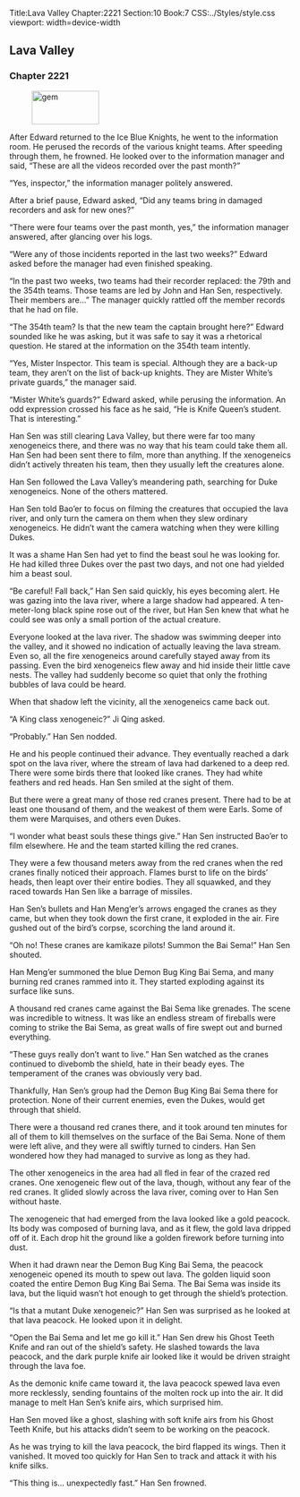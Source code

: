 Title:Lava Valley 
Chapter:2221 
Section:10 
Book:7 
CSS:../Styles/style.css 
viewport: width=device-width
  
## Lava Valley
### Chapter 2221 
<figure>
	<img src="../Images/gem.gif" alt="gem" id="gem" width="120" height="60" />
</figure>
  

  
  After Edward returned to the Ice Blue Knights, he went to the information room. He perused the records of the various knight teams. After speeding through them, he frowned. He looked over to the information manager and said, “These are all the videos recorded over the past month?”

“Yes, inspector,” the information manager politely answered.

After a brief pause, Edward asked, “Did any teams bring in damaged recorders and ask for new ones?”

“There were four teams over the past month, yes,” the information manager answered, after glancing over his logs.

“Were any of those incidents reported in the last two weeks?” Edward asked before the manager had even finished speaking.

“In the past two weeks, two teams had their recorder replaced: the 79th and the 354th teams. Those teams are led by John and Han Sen, respectively. Their members are…” The manager quickly rattled off the member records that he had on file.

“The 354th team? Is that the new team the captain brought here?” Edward sounded like he was asking, but it was safe to say it was a rhetorical question. He stared at the information on the 354th team intently.

“Yes, Mister Inspector. This team is special. Although they are a back-up team, they aren’t on the list of back-up knights. They are Mister White’s private guards,” the manager said.

“Mister White’s guards?” Edward asked, while perusing the information. An odd expression crossed his face as he said, “He is Knife Queen’s student. That is interesting.”

Han Sen was still clearing Lava Valley, but there were far too many xenogeneics there, and there was no way that his team could take them all. Han Sen had been sent there to film, more than anything. If the xenogeneics didn’t actively threaten his team, then they usually left the creatures alone.

Han Sen followed the Lava Valley’s meandering path, searching for Duke xenogeneics. None of the others mattered.

Han Sen told Bao’er to focus on filming the creatures that occupied the lava river, and only turn the camera on them when they slew ordinary xenogeneics. He didn’t want the camera watching when they were killing Dukes.

It was a shame Han Sen had yet to find the beast soul he was looking for. He had killed three Dukes over the past two days, and not one had yielded him a beast soul.

“Be careful! Fall back,” Han Sen said quickly, his eyes becoming alert. He was gazing into the lava river, where a large shadow had appeared. A ten-meter-long black spine rose out of the river, but Han Sen knew that what he could see was only a small portion of the actual creature.

Everyone looked at the lava river. The shadow was swimming deeper into the valley, and it showed no indication of actually leaving the lava stream. Even so, all the fire xenogeneics around carefully stayed away from its passing. Even the bird xenogeneics flew away and hid inside their little cave nests. The valley had suddenly become so quiet that only the frothing bubbles of lava could be heard.

When that shadow left the vicinity, all the xenogeneics came back out.

“A King class xenogeneic?” Ji Qing asked.

“Probably.” Han Sen nodded.

He and his people continued their advance. They eventually reached a dark spot on the lava river, where the stream of lava had darkened to a deep red. There were some birds there that looked like cranes. They had white feathers and red heads. Han Sen smiled at the sight of them.

But there were a great many of those red cranes present. There had to be at least one thousand of them, and the weakest of them were Earls. Some of them were Marquises, and others even Dukes.

“I wonder what beast souls these things give.” Han Sen instructed Bao’er to film elsewhere. He and the team started killing the red cranes.

They were a few thousand meters away from the red cranes when the red cranes finally noticed their approach. Flames burst to life on the birds’ heads, then leapt over their entire bodies. They all squawked, and they raced towards Han Sen like a barrage of missiles.

Han Sen’s bullets and Han Meng’er’s arrows engaged the cranes as they came, but when they took down the first crane, it exploded in the air. Fire gushed out of the bird’s corpse, scorching the land around it.

“Oh no! These cranes are kamikaze pilots! Summon the Bai Sema!” Han Sen shouted.

Han Meng’er summoned the blue Demon Bug King Bai Sema, and many burning red cranes rammed into it. They started exploding against its surface like suns.

A thousand red cranes came against the Bai Sema like grenades. The scene was incredible to witness. It was like an endless stream of fireballs were coming to strike the Bai Sema, as great walls of fire swept out and burned everything.

“These guys really don’t want to live.” Han Sen watched as the cranes continued to divebomb the shield, hate in their beady eyes. The temperament of the cranes was obviously very bad.

Thankfully, Han Sen’s group had the Demon Bug King Bai Sema there for protection. None of their current enemies, even the Dukes, would get through that shield.

There were a thousand red cranes there, and it took around ten minutes for all of them to kill themselves on the surface of the Bai Sema. None of them were left alive, and they were all swiftly turned to cinders. Han Sen wondered how they had managed to survive as long as they had.

The other xenogeneics in the area had all fled in fear of the crazed red cranes. One xenogeneic flew out of the lava, though, without any fear of the red cranes. It glided slowly across the lava river, coming over to Han Sen without haste.

The xenogeneic that had emerged from the lava looked like a gold peacock. Its body was composed of burning lava, and as it flew, the gold lava dripped off of it. Each drop hit the ground like a golden firework before turning into dust.

When it had drawn near the Demon Bug King Bai Sema, the peacock xenogeneic opened its mouth to spew out lava. The golden liquid soon coated the entire Demon Bug King Bai Sema. The Bai Sema was inside its lava, but the liquid wasn’t hot enough to get through the shield’s protection.

“Is that a mutant Duke xenogeneic?” Han Sen was surprised as he looked at that lava peacock. He looked upon it in delight.

“Open the Bai Sema and let me go kill it.” Han Sen drew his Ghost Teeth Knife and ran out of the shield’s safety. He slashed towards the lava peacock, and the dark purple knife air looked like it would be driven straight through the lava foe.

As the demonic knife came toward it, the lava peacock spewed lava even more recklessly, sending fountains of the molten rock up into the air. It did manage to melt Han Sen’s knife airs, which surprised him.

Han Sen moved like a ghost, slashing with soft knife airs from his Ghost Teeth Knife, but his attacks didn’t seem to be working on the peacock.

As he was trying to kill the lava peacock, the bird flapped its wings. Then it vanished. It moved too quickly for Han Sen to track and attack it with his knife silks.

“This thing is… unexpectedly fast.” Han Sen frowned.
